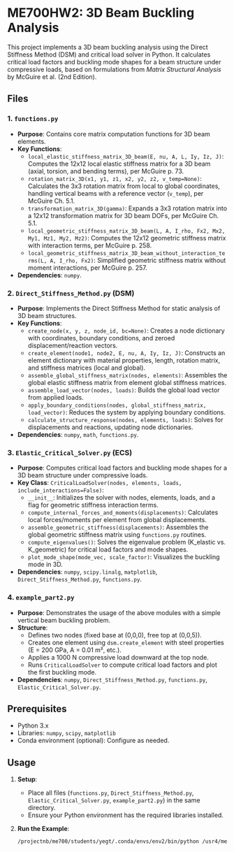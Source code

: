 # ME700HW2: 3D Beam Buckling Analysis

This project implements a 3D beam buckling analysis using the Direct Stiffness Method (DSM) and critical load solver in Python. It calculates critical load factors and buckling mode shapes for a beam structure under compressive loads, based on formulations from *Matrix Structural Analysis* by McGuire et al. (2nd Edition).

## Files

### 1. `functions.py`
- **Purpose**: Contains core matrix computation functions for 3D beam elements.
- **Key Functions**:
  - `local_elastic_stiffness_matrix_3D_beam(E, nu, A, L, Iy, Iz, J)`: Computes the 12x12 local elastic stiffness matrix for a 3D beam (axial, torsion, and bending terms), per McGuire p. 73.
  - `rotation_matrix_3D(x1, y1, z1, x2, y2, z2, v_temp=None)`: Calculates the 3x3 rotation matrix from local to global coordinates, handling vertical beams with a reference vector (`v_temp`), per McGuire Ch. 5.1.
  - `transformation_matrix_3D(gamma)`: Expands a 3x3 rotation matrix into a 12x12 transformation matrix for 3D beam DOFs, per McGuire Ch. 5.1.
  - `local_geometric_stiffness_matrix_3D_beam(L, A, I_rho, Fx2, Mx2, My1, Mz1, My2, Mz2)`: Computes the 12x12 geometric stiffness matrix with interaction terms, per McGuire p. 258.
  - `local_geometric_stiffness_matrix_3D_beam_without_interaction_terms(L, A, I_rho, Fx2)`: Simplified geometric stiffness matrix without moment interactions, per McGuire p. 257.
- **Dependencies**: `numpy`.

### 2. `Direct_Stiffness_Method.py` (DSM)
- **Purpose**: Implements the Direct Stiffness Method for static analysis of 3D beam structures.
- **Key Functions**:
  - `create_node(x, y, z, node_id, bc=None)`: Creates a node dictionary with coordinates, boundary conditions, and zeroed displacement/reaction vectors.
  - `create_element(node1, node2, E, nu, A, Iy, Iz, J)`: Constructs an element dictionary with material properties, length, rotation matrix, and stiffness matrices (local and global).
  - `assemble_global_stiffness_matrix(nodes, elements)`: Assembles the global elastic stiffness matrix from element global stiffness matrices.
  - `assemble_load_vector(nodes, loads)`: Builds the global load vector from applied loads.
  - `apply_boundary_conditions(nodes, global_stiffness_matrix, load_vector)`: Reduces the system by applying boundary conditions.
  - `calculate_structure_response(nodes, elements, loads)`: Solves for displacements and reactions, updating node dictionaries.
- **Dependencies**: `numpy`, `math`, `functions.py`.

### 3. `Elastic_Critical_Solver.py` (ECS)
- **Purpose**: Computes critical load factors and buckling mode shapes for a 3D beam structure under compressive loads.
- **Key Class**: `CriticalLoadSolver(nodes, elements, loads, include_interactions=False)`:
  - `__init__`: Initializes the solver with nodes, elements, loads, and a flag for geometric stiffness interaction terms.
  - `compute_internal_forces_and_moments(displacements)`: Calculates local forces/moments per element from global displacements.
  - `assemble_geometric_stiffness(displacements)`: Assembles the global geometric stiffness matrix using `functions.py` routines.
  - `compute_eigenvalues()`: Solves the eigenvalue problem (K_elastic vs. K_geometric) for critical load factors and mode shapes.
  - `plot_mode_shape(mode_vec, scale_factor)`: Visualizes the buckling mode in 3D.
- **Dependencies**: `numpy`, `scipy.linalg`, `matplotlib`, `Direct_Stiffness_Method.py`, `functions.py`.

### 4. `example_part2.py`
- **Purpose**: Demonstrates the usage of the above modules with a simple vertical beam buckling problem.
- **Structure**:
  - Defines two nodes (fixed base at (0,0,0), free top at (0,0,5)).
  - Creates one element using `dsm.create_element` with steel properties (E = 200 GPa, A = 0.01 m², etc.).
  - Applies a 1000 N compressive load downward at the top node.
  - Runs `CriticalLoadSolver` to compute critical load factors and plot the first buckling mode.
- **Dependencies**: `numpy`, `Direct_Stiffness_Method.py`, `functions.py`, `Elastic_Critical_Solver.py`.

## Prerequisites
- Python 3.x
- Libraries: `numpy`, `scipy`, `matplotlib`
- Conda environment (optional): Configure as needed.

## Usage
1. **Setup**:
   - Place all files (`functions.py`, `Direct_Stiffness_Method.py`, `Elastic_Critical_Solver.py`, `example_part2.py`) in the same directory.
   - Ensure your Python environment has the required libraries installed.

2. **Run the Example**:
   ```bash
   /projectnb/me700/students/yegt/.conda/envs/env2/bin/python /usr4/me700/yegt/ME700HW2-8/src/example1.py
